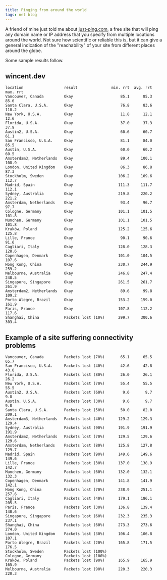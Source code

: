 ```yaml
---
title: Pinging from around the world
tags: net blog
---
```


A friend of mine just told me about [just-ping.com](http://just-ping.com/), a free site that will ping any domain name or IP address that you specify from multiple locations around the world. Not sure how scientific or reliable this is, but it can give a general indication of the "reachability" of your site from different places around the globe.

Some sample results follow.

## wincent.dev

    location                  result               min. rrt  avg. rrt  max. rrt
    Vancouver, Canada         Okay                     85.1      85.3      85.6
    Santa Clara, U.S.A.       Okay                     76.8      83.6     110.2
    New York, U.S.A.          Okay                     11.8      12.1      12.6
    Florida, U.S.A.           Okay                     37.0      37.3      37.9
    Austin2, U.S.A.           Okay                     60.6      60.7      61.1
    San Francisco, U.S.A.     Okay                     81.1      84.0      85.5
    Austin, U.S.A.            Okay                     60.0      60.2      60.5
    Amsterdam3, Netherlands   Okay                     89.4     100.1     108.9
    London, United Kingdom    Okay                     86.3      86.8      87.3
    Stockholm, Sweden         Okay                    106.2     109.6     112.7
    Madrid, Spain             Okay                    111.3     111.7     112.1
    Sydney, Australia         Okay                    219.8     220.2     221.2
    Amsterdam, Netherlands    Okay                     93.4      96.7      97.7
    Cologne, Germany          Okay                    101.1     101.5     101.8
    Munchen, Germany          Okay                    101.1     101.5     101.8
    Kraków, Poland            Okay                    125.2     125.6     125.8
    Lille, France             Okay                     90.1      90.6      91.6
    Cagliari, Italy           Okay                    128.0     128.3     128.6
    Copenhagen, Denmark       Okay                    101.0     104.5     107.6
    Hong Kong, China          Okay                    230.7     244.9     259.2
    Melbourne, Australia      Okay                    246.8     247.4     248.5
    Singapore, Singapore      Okay                    261.5     261.7     261.9
    Amsterdam2, Netherlands   Okay                     89.6      99.8     109.2
    Porto Alegre, Brazil      Okay                    153.2     159.0     161.9
    Paris, France             Okay                    107.8     112.2     117.6
    Shanghai, China           Packets lost (10%)      299.7     300.6     303.4

## Example of a site suffering connectivity problems

    Vancouver, Canada         Packets lost (70%)       65.1      65.5      65.7
    San Francisco, U.S.A.     Packets lost (40%)       42.6      42.8      43.0
    Florida, U.S.A.           Packets lost (80%)       26.0      26.1      26.2
    New York, U.S.A.          Packets lost (70%)       55.4      55.5      55.5
    Austin2, U.S.A.           Packets lost (60%)        9.6       9.7       9.8
    Austin, U.S.A.            Packets lost (30%)        9.6       9.7       9.8
    Santa Clara, U.S.A.       Packets lost (50%)       50.0      82.0     209.1
    Amsterdam3, Netherlands   Packets lost (40%)      129.2     129.3     129.4
    Sydney, Australia         Packets lost (90%)      191.9     191.9     191.9
    Amsterdam2, Netherlands   Packets lost (70%)      129.5     129.6     129.6
    Amsterdam, Netherlands    Packets lost (80%)      125.8     127.8     129.7
    Madrid, Spain             Packets lost (90%)      149.6     149.6     149.6
    Lille, France             Packets lost (30%)      137.0     138.9     142.7
    Munchen, Germany          Packets lost (60%)      132.0     132.1     132.3
    Copenhagen, Denmark       Packets lost (50%)      141.8     141.9     142.1
    Hong Kong, China          Packets lost (70%)      238.9     251.1     257.6
    Cagliari, Italy           Packets lost (40%)      179.1     186.1     205.5
    Paris, France             Packets lost (30%)      136.8     139.4     140.6
    Singapore, Singapore      Packets lost (60%)      232.3     235.3     237.1
    Shanghai, China           Packets lost (60%)      273.3     273.6     274.0
    London, United Kingdom    Packets lost (30%)      106.4     106.8     107.1
    Porto Alegre, Brazil      Packets lost (20%)      165.8     171.5     176.5
    Stockholm, Sweden         Packets lost (100%)
    Cologne, Germany          Packets lost (100%)
    Kraków, Poland            Packets lost (90%)      165.9     165.9     165.9
    Melbourne, Australia      Packets lost (90%)      220.3     220.3     220.3
